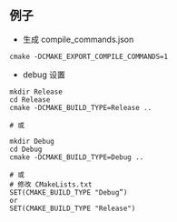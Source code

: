 # 


## 例子
- 生成 compile_commands.json
```shell
cmake -DCMAKE_EXPORT_COMPILE_COMMANDS=1
```

- debug 设置
```shell
mkdir Release  
cd Release  
cmake -DCMAKE_BUILD_TYPE=Release ..  

# 或

mkdir Debug
cd Debug
cmake -DCMAKE_BUILD_TYPE=Debug ..

# 或
# 修改 CMakeLists.txt
SET(CMAKE_BUILD_TYPE "Debug”)
or
SET(CMAKE_BUILD_TYPE "Release")
```
